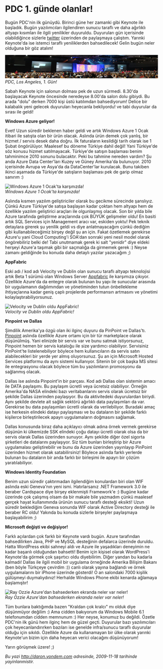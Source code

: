 # PDC 1. günde olanlar!
Bugün PDC'nin ilk günüydü. Birinci güne her zamanki gibi Keynote ile
başladık. Bugün yazılımcıları ilgilendiren sunucu taraflı ve daha
ağırlıklı altyapı kısımları ile ilgili yenilikler duyuruldu. Duyuruları
gün içerisinde olabildiğince sizlerle
[twitter](http://twitter.com/daronyondem) üzerinden de paylaşmaya
çalıştım. Yarınki Keynote'da ise istemci taraflı yeniliklerden
bahsedilecek! Gelin bugün neler olduğuna bir göz atalım!

![PDC, 1. Gün!](media/PDC_Birinci_gunde_olanlar/17112009_1.jpg)\
*PDC, Los Angeles, 1. Gün!*

Sabah Keynote için salonun dolması pek de uzun sürmedi. 8.30'da
başlayacak Keynote öncesinde neredeyse 8.00'da salon dolu gibiydi. Bu
arada "dolu" derken 7000 kişi üstü katılımdan bahsediyorum! Delice bir
kalabalık yeni gelecek duyuruları heyecanla bekliyordu! ve tabi
duyurular da sırası ile geldi!

**Windows Azure geliyor!**

Evet! Uzun süredir beklenen haber geldi ve artık Windows Azure 1 Ocak
itibari ile satışta olan bir ürün olacak. Aslında ürün demek çok yanlış,
bir hizmet / servis desek daha doğru. İlk faturaların kesildiği tarih
olarak ise 1 Şubat öngörülüyor. Maalesef bu döneme Türkiye dahil değil!
Yani Türkiye'de söz konusu hizmet satılmayacak. Türkiye'de satışın
başlaması benim tahminimce 2010 sonunu bulacaktır. Peki bu tahmine
nereden vardım? Şu anda Azure Data Center'ları Kuzey ve Güney Amerika'da
bulunuyor. 2010 içerisinde Avrupa ve Asya'da da DataCenter'lar
kurulacak. Bunu takiben ikinci aşamada da Türkiye'de satışların
başlaması pek de garip olmaz sanırım :)

![Windows Azure 1 Ocak'ta
karşınızda!](media/PDC_Birinci_gunde_olanlar/17112009_2.jpg)\
*Windows Azure 1 Ocak'ta karşınızda!*

Aslında kısmen yazılım geliştiriciler olarak bu gecikme sürecinde
şanslıyız. Çünkü Azure Türkiye'de satışa başlayan kadar çoktan hem
altyapı hem de özellikle yazılım geliştirici araçları ile olgunlaşmış
olacak. Son bir yılda bile Azure tarafında geliştirme araçlarında çok
BÜYÜK gelişmeler oldu! En basiti artık SQL Services için Management
aracı var, eskiden yoktu! Pek teknik detaylara girerek şu yenilik geldi
vs diye anlatmayacağım çünkü dediğim gibi kullanabileceğimiz birşey
değil şu an için. Fakat özetlemek gerekirse Azure'u yani Cloud
Computing'i SOA'dan sonraki yeni nesil model olarak öngörebiliriz belki
de! Tabi unutmamak gerek ki salt "yenidir" diye eldeki herşeyi Azure'a
taşımak gibi bir saçmalığa da girmemek gerek :) Neyse zamanı geldiğinde
bu konuda daha detaylı yazılar yazacağım ;)

**AppFabric**

Eski adı / kod adı Velocity ve Dublin olan sunucu taraflı altyapı
teknolojisi artık Beta 1 sürümü olan Windows Server
[Appfabric](http://msdn.microsoft.com/en-us/windowsserver/ee695849.aspx)
ile karşımıza çıkıyor. Özellikle Azure'da da entegre olarak bulunan bu
yapı ile sunucular arasında bir uygulamanın dağılımından ve yönetiminden
tutun önbellekleme ihtiyaçlarına kadar geniş çaplı projelerde
performansın artmasını ve yönetimi kolaylaştırabiliyorsunuz.

![Velocity ve Dublin oldu
AppFabric!](media/PDC_Birinci_gunde_olanlar/17112009_4.jpg)\
*Velocity ve Dublin oldu AppFabric!*

**Pinpoint ve Dallas**

Şimdilik Amerika'ya özgü olan iki ilginç duyuru da PinPoint ve
Dallas'tı. [Pinpoint](http://www.pinpoint.com/en-US/) aslında özellikle
Azure ortamı için bir tür marketplace olarak düşünülmüş. Yani elinizde
bir servis var ve bunu satmak istiyorsunuz, Pinpoint hemen bir servis
kataloğu ile size yardımcı olabiliyor. Servisiniz PinPoint'te
listelenebiliyor böylece hem kullanıcıların da servis satın
alabilecekleri bir yerde yer almış oluyorsunuz. Şu an için Microsoft
Hosted Services platformu da aynı sistemi kullanıyor. Sitenin bir çok
başka MS sitesi ile entegrasyonu olacak böylece tüm bu yazılımların
promosyonu da sağlanmış olacak.

Dallas ise aslında Pinpoint'in bir parçası. Kod adı Dallas olan sistemin
amacı ile DATA paylaşımı. Bu paylaşım ücretli veya ücretsiz olabiliyor.
Örneğin Amerika'da NASA elindeki bazı veritabanlarını servis olarak
ücretsiz bir şekilde Dallas üzerinden paylaşıyor. Bu da aktivitedeki
duyurulardan biriydi. Aynı şekilde devlete ait sağlık sektörü ağırlıklı
data paylaşımları da var. Gerekirse bu data paylaşımları ücretli olarak
da verilebiliyor. Buradaki amaç ise herkesin elindeki datayı paylaşması
ve bu dataların bir şekilde farklı kişilerce birleştirilecek apayrı
uygulamaların doğmasını sağlamak.

Dallas konusunda biraz daha açıklayıcı olmak adına örnek vermek
gerekirse düşünün ki ülkemizde SSK elindeki çoğu datayı ücretli olarak
olsa da bir servis olarak Dallas üzerinden sunuyor. Aynı şekilde diğer
özel sigorta şirketleri de datalarını paylaşıyor. Siz tüm bunları
birleştirip bir Azure uygulamalası geliştirebilir ve bunu da Azure
üzerinden yayınlayıp PinPoint üzerinden hizmet olarak satabilirsiniz!
Böylece aslında farklı yerlerde bulunan bu dataların bir anda farklı bir
birleşimi ile apayrı bir çözüm yaratılabiliyor.

**Windows Identity Foundation**

Benim uzun süredir çaktırmadan ilgilendiğim konulardan biri olan WIF
aslında eski Geneva'nın yeni ismi. Hatırlarsanız .NET Framework 3.0 ile
beraber Cardspace diye birşey eklenmişti Framework'e :) Bugüne kadar
üzerinde çok çalışmış olsam da bir makale bile yazmadım çünkü maalesef
gerçek hayat kullanımında ürünün sunucu taraflı desteği eksikti! Uzun
süredir beklediğim Geneva sonunda WIF olarak Active Directory desteği
ile beraber RC oldu! Yakında bu konuda sizlerle birşeyler paylaşmaya
başlayabilirim ;)

**Microsoft değişti ve değişiyor!**

Farklı açılardan çok farklı bir Keynote vardı bugün. Azure tarafından
bahsedilirken Java, PHP ve MySQL desteğinin defalarca üzerinde duruldu.
Hatta WordPress ekibi sahneyi aldı ve Azure ile yaşadıkları deneyimin ne
kadar başarılı olduğundan bahsetti! Benim için kişisel olarak
WordPress'i Keynote'da görmek çok şaşırtıcı oldu diyebilirim. Diğer
yandan bu kadarla kalmadı! Dallas ile ilgili mobil bir uygulama
örneğinde Amerika Bilişim Bakanı (ben böyle Türkçeye çevirdim :)) canlı
olarak yayına bağlandı ve örnek uygulamalarını bir iPhone üzerinde
gösterdi! O an salondaki 7000 kişilik gülüşmeyi duymalıydınız! Herhalde
Windows Phone ekibi kenarda ağlamaya başlamıştır!

![Ray Ozzie Azure'dan bahsederken ekranda neler var
neler!](media/PDC_Birinci_gunde_olanlar/17112009_3.jpg)\
*Ray Ozzie Azure'dan bahsederken ekranda neler var neler!*

Tüm bunlara baktığımda bazen "Kraldan çok kralcı" mı olduk diye
düşünmüyor değilim :) Ama cidden bakıyorum da Windows Mobile 6.1
telefonumdan cidden memnunum :) Her neyse, konumuz bu değildi. Özetle
PDC'nin ilk günü hem ilginç hem de güzel geçti. Duyurular bazı
yazılımcıları çok heyecanlandırırken bazıları ise genelde infra/sunucu
taraflı duyurular olduğu için sıkıldı. Özellikle Azure da kullanamayan
bir ülke olarak yarınki Keynote'un bizim için daha heyecan verici
olacağını düşünüyorum!

Yarın görüşmek üzere! ;)



*Bu yazi http://daron.yondem.com adresinde, 2009-11-18 tarihinde yayinlanmistir.*

